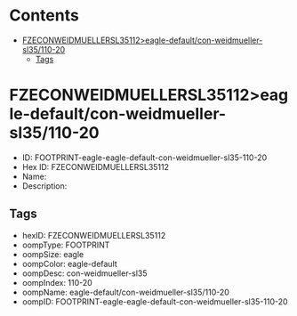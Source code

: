 



Contents
========

* [FZECONWEIDMUELLERSL35112>eagle-default/con-weidmueller-sl35/110-20](#fzeconweidmuellersl35112eagle-defaultcon-weidmueller-sl35110-20)
	* [Tags](#tags)

# FZECONWEIDMUELLERSL35112>eagle-default/con-weidmueller-sl35/110-20

- ID: FOOTPRINT-eagle-eagle-default-con-weidmueller-sl35-110-20
- Hex ID: FZECONWEIDMUELLERSL35112
- Name: 
- Description: 

## Tags

- hexID: FZECONWEIDMUELLERSL35112
- oompType: FOOTPRINT
- oompSize: eagle
- oompColor: eagle-default
- oompDesc: con-weidmueller-sl35
- oompIndex: 110-20
- oompName: eagle-default/con-weidmueller-sl35/110-20
- oompID: FOOTPRINT-eagle-eagle-default-con-weidmueller-sl35-110-20
